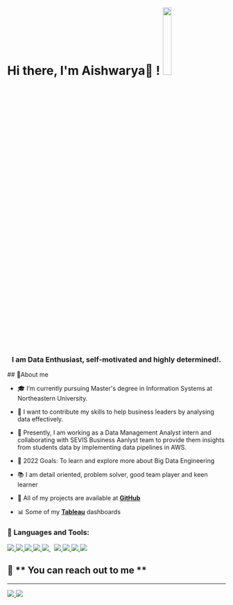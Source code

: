 # Hi there, I'm Aishwarya👋 ! <img width="20%" height="20%" src="https://user-images.githubusercontent.com/69157648/186289341-afde6a99-4298-4843-9213-ea523d5f4aba.gif" /> </h1>
<h3 align="center">I am Data Enthusiast, self-motivated and highly determined!.</h3>
## 🙋About me

- 🎓 I’m currently pursuing Master's degree in Information Systems at Northeastern University.

- 🔭 I want to contribute my skills to help business leaders by analysing data effectively.

- 🌱 Presently, I am working as a Data Management Analyst intern and collaborating with SEVIS Business Aanlyst team to provide them insights from students data by implementing data pipelines in AWS. 

- 🥅 2022 Goals: To learn and explore more about Big Data Engineering

- 📚 I am detail oriented, problem solver, good team player and keen learner

- 📖 All of my projects are available at **[GitHub](https://github.com/AishwaryaGhaytadak)**

- 📊 Some of my <a href="https://public.tableau.com/app/profile/aishwarya.ghaytadak/" target="_blank"><strong>Tableau</strong></a>  dashboards 



### 🚀 Languages and Tools:

<p align="left"> 
    <a href="https://www.python.org/" target="_blank"> <img src="https://img.icons8.com/fluency/48/undefined/python.png"/> </a>
    <a href="https://jupyter.org/" target="_blank"> <img src="https://img.icons8.com/fluency/48/undefined/jupyter.png"/> </a>
    <a href="https://www.tableau.com/" target="_blank"> <img src="https://img.icons8.com/color/48/undefined/tableau-software.png"/> </a>
    <a href="https://powerbi.microsoft.com/en-us/" target="_blank"> <img src="https://img.icons8.com/color/48/undefined/power-bi.png"/> </a>  
    <a style="padding-right:8px;" href="https://www.mysql.com/" target="_blank"> <img src="https://img.icons8.com/fluent/50/000000/mysql-logo.png"/> </a> 
    <a href="https://support.microsoft.com/en-us/excel" target="_blank"> <img src="https://img.icons8.com/color/48/undefined/microsoft-excel-2019--v1.png"/> </a>  
    <a href="https://www.office.com" target="_blank"> <img src="https://img.icons8.com/color/48/undefined/office-365.png"/> </a> 
    <a href="https://www.microsoft.com/en-us/microsoft-365/sharepoint/collaboration" target="_blank"> <img src="https://img.icons8.com/color/48/undefined/microsoft-sharepoint-2019.png"/> </a> 
    <a href="https://www.https://aws.amazon.com/" target="_blank"> <img src="https://img.icons8.com/color/48/undefined/jira.png"/> </a>
</p>


## 📩 ** You can reach out to me **
<p align="left">

---
<a href = "https://www.linkedin.com/in/aishwaryaghaytadak/"> <img src="https://img.icons8.com/fluent/48/000000/linkedin.png"/> </a>
<a href = "mailto:ghaytadak.a@northeatern.edu"> <img src="https://img.icons8.com/fluency/48/undefined/email-open.png"/> </a>
</p>
